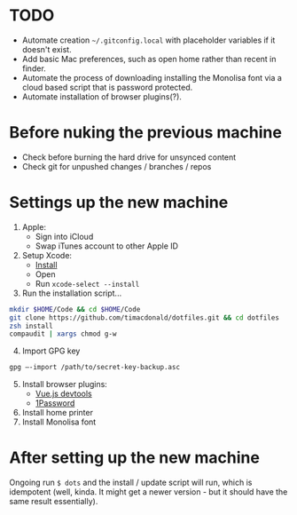 # TODO

- Automate creation `~/.gitconfig.local` with placeholder variables if it doesn't exist.
- Add basic Mac preferences, such as open home rather than recent in finder.
- Automate the process of downloading installing the Monolisa font via a cloud based script that is password protected.
- Automate installation of browser plugins(?).

# Before nuking the previous machine

- Check before burning the hard drive for unsynced content
- Check git for unpushed changes / branches / repos

# Settings up the new machine

1. Apple:
   - Sign into iCloud
   - Swap iTunes account to other Apple ID
2. Setup Xcode:
   - [Install](https://apps.apple.com/au/app/xcode/id497799835?mt=12)
   - Open 
   - Run `xcode-select --install`
3. Run the installation script...
```sh
mkdir $HOME/Code && cd $HOME/Code
git clone https://github.com/timacdonald/dotfiles.git && cd dotfiles
zsh install
compaudit | xargs chmod g-w
```
4. Import GPG key
```sh
gpg —-import /path/to/secret-key-backup.asc
```
5. Install browser plugins:
   - [Vue.js devtools](https://addons.mozilla.org/en-US/firefox/addon/vue-js-devtools/)
   - [1Password](https://1password.com/browsers/firefox/)
6. Install home printer
7. Install Monolisa font

# After setting up the new machine

Ongoing run `$ dots` and the install / update script will run, which is idempotent (well, kinda. It might get a newer version - but it should have the same result essentially).
